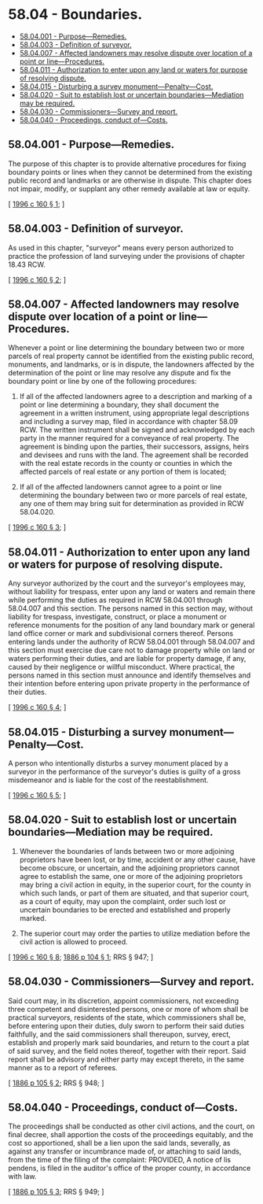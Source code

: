 # 58.04 - Boundaries.
* [58.04.001 - Purpose—Remedies.](#5804001---purposeremedies)
* [58.04.003 - Definition of surveyor.](#5804003---definition-of-surveyor)
* [58.04.007 - Affected landowners may resolve dispute over location of a point or line—Procedures.](#5804007---affected-landowners-may-resolve-dispute-over-location-of-a-point-or-lineprocedures)
* [58.04.011 - Authorization to enter upon any land or waters for purpose of resolving dispute.](#5804011---authorization-to-enter-upon-any-land-or-waters-for-purpose-of-resolving-dispute)
* [58.04.015 - Disturbing a survey monument—Penalty—Cost.](#5804015---disturbing-a-survey-monumentpenaltycost)
* [58.04.020 - Suit to establish lost or uncertain boundaries—Mediation may be required.](#5804020---suit-to-establish-lost-or-uncertain-boundariesmediation-may-be-required)
* [58.04.030 - Commissioners—Survey and report.](#5804030---commissionerssurvey-and-report)
* [58.04.040 - Proceedings, conduct of—Costs.](#5804040---proceedings-conduct-ofcosts)
## 58.04.001 - Purpose—Remedies.
The purpose of this chapter is to provide alternative procedures for fixing boundary points or lines when they cannot be determined from the existing public record and landmarks or are otherwise in dispute. This chapter does not impair, modify, or supplant any other remedy available at law or equity.

\[ [1996 c 160 § 1](http://lawfilesext.leg.wa.gov/biennium/1995-96/Pdf/Bills/Session%20Laws/Senate/6266-S.SL.pdf?cite=1996%20c%20160%20§%201); \]

## 58.04.003 - Definition of surveyor.
As used in this chapter, "surveyor" means every person authorized to practice the profession of land surveying under the provisions of chapter 18.43 RCW.

\[ [1996 c 160 § 2](http://lawfilesext.leg.wa.gov/biennium/1995-96/Pdf/Bills/Session%20Laws/Senate/6266-S.SL.pdf?cite=1996%20c%20160%20§%202); \]

## 58.04.007 - Affected landowners may resolve dispute over location of a point or line—Procedures.
Whenever a point or line determining the boundary between two or more parcels of real property cannot be identified from the existing public record, monuments, and landmarks, or is in dispute, the landowners affected by the determination of the point or line may resolve any dispute and fix the boundary point or line by one of the following procedures:

1. If all of the affected landowners agree to a description and marking of a point or line determining a boundary, they shall document the agreement in a written instrument, using appropriate legal descriptions and including a survey map, filed in accordance with chapter 58.09 RCW. The written instrument shall be signed and acknowledged by each party in the manner required for a conveyance of real property. The agreement is binding upon the parties, their successors, assigns, heirs and devisees and runs with the land. The agreement shall be recorded with the real estate records in the county or counties in which the affected parcels of real estate or any portion of them is located;

2. If all of the affected landowners cannot agree to a point or line determining the boundary between two or more parcels of real estate, any one of them may bring suit for determination as provided in RCW 58.04.020.

\[ [1996 c 160 § 3](http://lawfilesext.leg.wa.gov/biennium/1995-96/Pdf/Bills/Session%20Laws/Senate/6266-S.SL.pdf?cite=1996%20c%20160%20§%203); \]

## 58.04.011 - Authorization to enter upon any land or waters for purpose of resolving dispute.
Any surveyor authorized by the court and the surveyor's employees may, without liability for trespass, enter upon any land or waters and remain there while performing the duties as required in RCW 58.04.001 through 58.04.007 and this section. The persons named in this section may, without liability for trespass, investigate, construct, or place a monument or reference monuments for the position of any land boundary mark or general land office corner or mark and subdivisional corners thereof. Persons entering lands under the authority of RCW 58.04.001 through 58.04.007 and this section must exercise due care not to damage property while on land or waters performing their duties, and are liable for property damage, if any, caused by their negligence or willful misconduct. Where practical, the persons named in this section must announce and identify themselves and their intention before entering upon private property in the performance of their duties.

\[ [1996 c 160 § 4](http://lawfilesext.leg.wa.gov/biennium/1995-96/Pdf/Bills/Session%20Laws/Senate/6266-S.SL.pdf?cite=1996%20c%20160%20§%204); \]

## 58.04.015 - Disturbing a survey monument—Penalty—Cost.
A person who intentionally disturbs a survey monument placed by a surveyor in the performance of the surveyor's duties is guilty of a gross misdemeanor and is liable for the cost of the reestablishment.

\[ [1996 c 160 § 5](http://lawfilesext.leg.wa.gov/biennium/1995-96/Pdf/Bills/Session%20Laws/Senate/6266-S.SL.pdf?cite=1996%20c%20160%20§%205); \]

## 58.04.020 - Suit to establish lost or uncertain boundaries—Mediation may be required.
1. Whenever the boundaries of lands between two or more adjoining proprietors have been lost, or by time, accident or any other cause, have become obscure, or uncertain, and the adjoining proprietors cannot agree to establish the same, one or more of the adjoining proprietors may bring a civil action in equity, in the superior court, for the county in which such lands, or part of them are situated, and that superior court, as a court of equity, may upon the complaint, order such lost or uncertain boundaries to be erected and established and properly marked.

2. The superior court may order the parties to utilize mediation before the civil action is allowed to proceed.

\[ [1996 c 160 § 8](http://lawfilesext.leg.wa.gov/biennium/1995-96/Pdf/Bills/Session%20Laws/Senate/6266-S.SL.pdf?cite=1996%20c%20160%20§%208); [1886 p 104 § 1](https://leg.wa.gov/CodeReviser/Pages/session_laws.aspx?cite=1886%20p%20104%20§%201); RRS § 947; \]

## 58.04.030 - Commissioners—Survey and report.
Said court may, in its discretion, appoint commissioners, not exceeding three competent and disinterested persons, one or more of whom shall be practical surveyors, residents of the state, which commissioners shall be, before entering upon their duties, duly sworn to perform their said duties faithfully, and the said commissioners shall thereupon, survey, erect, establish and properly mark said boundaries, and return to the court a plat of said survey, and the field notes thereof, together with their report. Said report shall be advisory and either party may except thereto, in the same manner as to a report of referees.

\[ [1886 p 105 § 2](https://leg.wa.gov/CodeReviser/Pages/session_laws.aspx?cite=1886%20p%20105%20§%202); RRS § 948; \]

## 58.04.040 - Proceedings, conduct of—Costs.
The proceedings shall be conducted as other civil actions, and the court, on final decree, shall apportion the costs of the proceedings equitably, and the cost so apportioned, shall be a lien upon the said lands, severally, as against any transfer or incumbrance made of, or attaching to said lands, from the time of the filing of the complaint: PROVIDED, A notice of lis pendens, is filed in the auditor's office of the proper county, in accordance with law.

\[ [1886 p 105 § 3](https://leg.wa.gov/CodeReviser/Pages/session_laws.aspx?cite=1886%20p%20105%20§%203); RRS § 949; \]

